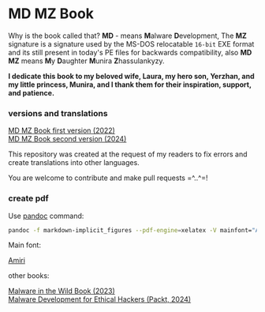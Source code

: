 # MD MZ Book

Why is the book called that? **MD** - means **M**alware **D**evelopment, The **MZ** signature is a signature used by the MS-DOS relocatable `16-bit` EXE format and its still present in today's PE files for backwards compatibility, also **MD MZ** means **M**y **D**aughter **M**unira **Z**hassulankyzy.     

**I dedicate this book to my beloved wife, Laura, my hero son, Yerzhan, and my little princess, Munira, and I thank them for their inspiration, support, and patience.**    

### versions and translations

[MD MZ Book first version (2022)](https://cocomelonc.github.io/book/2022/07/16/mybook.html)     
[MD MZ Book second version (2024)](https://cocomelonc.github.io/book/2024/11/29/mybook-2.html)      

This repository was created at the request of my readers to fix errors and create translations into other languages.      

You are welcome to contribute and make pull requests =^..^=!     

### create pdf

Use [pandoc](https://github.com/jgm/pandoc) command:    

```bash
pandoc -f markdown-implicit_figures --pdf-engine=xelatex -V mainfont="Amiri" -V colorlinks=true -V linkcolor=blue -o mdmz_book.pdf 1-intro.md 2-maldev.md .... 101-finall.md --mathjax
```

Main font:     

[Amiri](https://fonts.google.com/specimen/Amiri)      

other books:

[Malware in the Wild Book (2023)](https://cocomelonc.github.io/book/2023/12/13/malwild-book.html)     
[Malware Development for Ethical Hackers (Packt, 2024)](https://github.com/PacktPublishing/Malware-Development-for-Ethical-Hackers/)